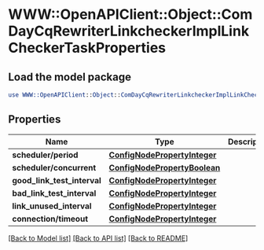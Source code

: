 # WWW::OpenAPIClient::Object::ComDayCqRewriterLinkcheckerImplLinkCheckerTaskProperties

## Load the model package
```perl
use WWW::OpenAPIClient::Object::ComDayCqRewriterLinkcheckerImplLinkCheckerTaskProperties;
```

## Properties
Name | Type | Description | Notes
------------ | ------------- | ------------- | -------------
**scheduler/period** | [**ConfigNodePropertyInteger**](ConfigNodePropertyInteger.md) |  | [optional] 
**scheduler/concurrent** | [**ConfigNodePropertyBoolean**](ConfigNodePropertyBoolean.md) |  | [optional] 
**good_link_test_interval** | [**ConfigNodePropertyInteger**](ConfigNodePropertyInteger.md) |  | [optional] 
**bad_link_test_interval** | [**ConfigNodePropertyInteger**](ConfigNodePropertyInteger.md) |  | [optional] 
**link_unused_interval** | [**ConfigNodePropertyInteger**](ConfigNodePropertyInteger.md) |  | [optional] 
**connection/timeout** | [**ConfigNodePropertyInteger**](ConfigNodePropertyInteger.md) |  | [optional] 

[[Back to Model list]](../README.md#documentation-for-models) [[Back to API list]](../README.md#documentation-for-api-endpoints) [[Back to README]](../README.md)


